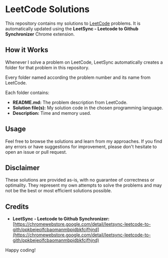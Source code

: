 # LeetCode Solutions

This repository contains my solutions to [LeetCode](https://leetcode.com/) problems. It is automatically updated using the **LeetSync - Leetcode to Github Synchronizer** Chrome extension.

## How it Works

Whenever I solve a problem on LeetCode, LeetSync automatically creates a folder for that problem in this repository. 

Every folder named according the problem number and its name from LeetCode.

Each folder contains:

* **README.md:** The problem description from LeetCode.
* **Solution file(s):** My solution code in the chosen programming language.
* **Description:** Time and memory used.

## Usage

Feel free to browse the solutions and learn from my approaches. If you find any errors or have suggestions for improvement, please don't hesitate to open an issue or pull request.

## Disclaimer

These solutions are provided as-is, with no guarantee of correctness or optimality. They represent my own attempts to solve the problems and may not be the best or most efficient solutions possible.

## Credits

* **LeetSync - Leetcode to Github Synchronizer:** [https://chromewebstore.google.com/detail/leetsync-leetcode-to-gith/ppkbejeolfcbaomanmbpjdbkfcjfhjnd](https://chromewebstore.google.com/detail/leetsync-leetcode-to-gith/ppkbejeolfcbaomanmbpjdbkfcjfhjnd)

Happy coding!
